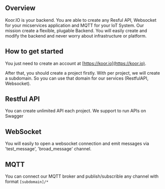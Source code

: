 ## Overview
Koor.IO is your backend. You are able to create any Resful API, Websocket for your micservices application and MQTT for your IoT System. Our mission create a flexible, plugable Backend. You will easily create and modify the backend and never worry about infrastructure or platform.

## How to get started
You just need to create an account at [https://koor.io](https://koor.io).

After that, you should create a project firstly. With per project, we will create a subdomain. So you can use that domain for our services (RestfulAPI, Websocket).

## Restful API
You can create unlimited API each project. We support to run APIs on Swagger

## WebSocket
You will easily to open a websocket connection and emit messages via 'test_message', 'broad_message' channel.

## MQTT
You can connect our MQTT broker and publish/subscrible any channel with format `[subdomain]/*`
